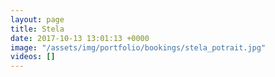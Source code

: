 ```yaml
---
layout: page
title: Stela
date: 2017-10-13 13:01:13 +0000
image: "/assets/img/portfolio/bookings/stela_potrait.jpg"
videos: []
---
```

